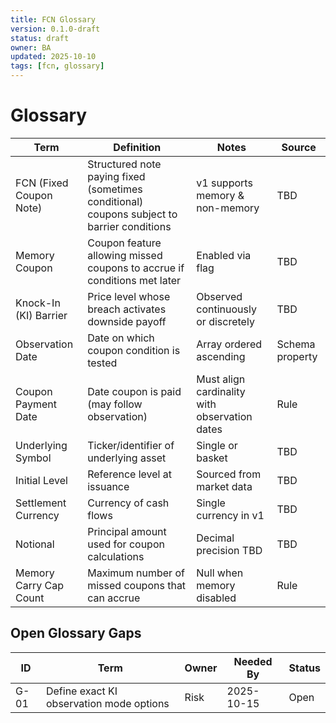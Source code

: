 ```yaml
---
title: FCN Glossary
version: 0.1.0-draft
status: draft
owner: BA
updated: 2025-10-10
tags: [fcn, glossary]
---
```


# Glossary

| Term | Definition | Notes | Source |
|------|------------|-------|--------|
| FCN (Fixed Coupon Note) | Structured note paying fixed (sometimes conditional) coupons subject to barrier conditions | v1 supports memory & non-memory | TBD |
| Memory Coupon | Coupon feature allowing missed coupons to accrue if conditions met later | Enabled via flag | TBD |
| Knock-In (KI) Barrier | Price level whose breach activates downside payoff | Observed continuously or discretely | TBD |
| Observation Date | Date on which coupon condition is tested | Array ordered ascending | Schema property |
| Coupon Payment Date | Date coupon is paid (may follow observation) | Must align cardinality with observation dates | Rule |
| Underlying Symbol | Ticker/identifier of underlying asset | Single or basket | TBD |
| Initial Level | Reference level at issuance | Sourced from market data | TBD |
| Settlement Currency | Currency of cash flows | Single currency in v1 | TBD |
| Notional | Principal amount used for coupon calculations | Decimal precision TBD | TBD |
| Memory Carry Cap Count | Maximum number of missed coupons that can accrue | Null when memory disabled | Rule |

## Open Glossary Gaps
| ID | Term | Owner | Needed By | Status |
|----|------|------|-----------|--------|
| G-01 | Define exact KI observation mode options | Risk | 2025-10-15 | Open |